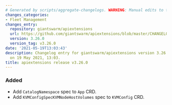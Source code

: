```yaml
---
# Generated by scripts/aggregate-changelogs. WARNING: Manual edits to this files will be overwritten.
changes_categories:
- Fleet Management
changes_entry:
  repository: giantswarm/apiextensions
  url: https://github.com/giantswarm/apiextensions/blob/master/CHANGELOG.md#3260---2021-05-19
  version: 3.26.0
  version_tag: v3.26.0
date: '2021-05-19T13:03:43'
description: Changelog entry for giantswarm/apiextensions version 3.26.0, published
  on 19 May 2021, 13:03.
title: apiextensions release v3.26.0
---
```


### Added
- Add `CatalogNamespace` spec to `App` CRD.
- Add `KVMConfigSpecKVMNodeHostVolumes` spec to `KVMConfig` CRD.
